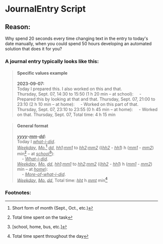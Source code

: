 # JournalEntry Script

## Reason:

Why spend 20 seconds every time changing text in the entry to today's date manually, when you could spend 50 hours developing an automated solution that does it for you?

### A journal entry typically looks like this:

> #### Specific values example
> 
> **2023-09-07:**  
> Today I prepared this. I also worked on this and that.  
> Thursday, Sept. 07, 14:30 to 15:50 (1 h 20 min – at school):
> &nbsp;&nbsp;&nbsp;&nbsp;- Prepared this by looking at that and that.
> Thursday, Sept. 07, 21:00 to 23:10 (2 h 10 min – at home):
> &nbsp;&nbsp;&nbsp;&nbsp;- Worked on this part of that.
> Thursday, Sept. 07, 23:10 to 23:55 (0 h 45 min – at home):
> &nbsp;&nbsp;&nbsp;&nbsp;- Worked on that.
> Thursday, Sept. 07, Total time: 4 h 15 min

> #### General format
> 
> __*<ins>yyyy</ins>*-*<ins>mm</ins>*-*<ins>dd</ins>*:__  
> Today I *<ins>what-i-did</ins>*.  
> *<ins>Weekday</ins>*, *<ins>Mo.</ins>*[^f1] *<ins>dd</ins>*, *<ins>hh1</ins>*:*<ins>mm1</ins>* to *<ins>hh2</ins>*:*<ins>mm2</ins>* ((*<ins>hh2</ins> - <ins>hh1</ins>*) h (*<ins>mm1</ins> - <ins>mm2</ins>*) min[^f2] – at *<ins>school</ins>*[^f3]):  
> &nbsp;&nbsp;&nbsp;&nbsp;- *<ins>What-i-did</ins>*.  
> *<ins>Weekday</ins>*, *<ins>Mo.</ins>* *<ins>dd</ins>*, *<ins>hh1</ins>*:*<ins>mm1</ins>* to *<ins>hh2</ins>*:*<ins>mm2</ins>* ((*<ins>hh2</ins> - <ins>hh1</ins>*) h (*<ins>mm1</ins> - <ins>mm2</ins>*) min – at *<ins>home</ins>*):  
> &nbsp;&nbsp;&nbsp;&nbsp;- *<ins>More-of-what-i-did</ins>*.  
> *<ins>Weekday</ins>*, *<ins>Mo.</ins>* *<ins>dd</ins>*, Total time: *<ins>hht</ins>* h *<ins>mmt</ins>* min[^f4]

[^f1]: Short form of month (Sept., Oct., etc.)
[^f2]: Total time spent on the task
[^f3]: \[school, home, bus, etc.\]
[^f4]: Total time spent throughout the day

### Footnotes: